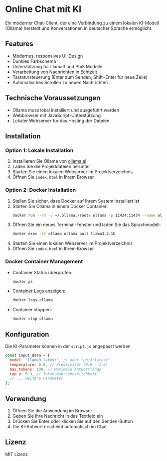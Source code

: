 # Online Chat mit KI

Ein moderner Chat-Client, der eine Verbindung zu einem lokalen KI-Modell (Ollama) herstellt und Konversationen in deutscher Sprache ermöglicht.

## Features

- Modernes, responsives UI-Design
- Dunkles Farbschema
- Unterstützung für Llama3 und Phi3 Modelle
- Verarbeitung von Nachrichten in Echtzeit
- Tastatursteuerung (Enter zum Senden, Shift+Enter für neue Zeile)
- Automatisches Scrollen zu neuen Nachrichten

## Technische Voraussetzungen

- Ollama muss lokal installiert und ausgeführt werden
- Webbrowser mit JavaScript-Unterstützung
- Lokaler Webserver für das Hosting der Dateien

## Installation

### Option 1: Lokale Installation

1. Installieren Sie Ollama von [ollama.ai](https://ollama.ai)
2. Laden Sie die Projektdateien herunter
3. Starten Sie einen lokalen Webserver im Projektverzeichnis
4. Öffnen Sie `index.html` in Ihrem Browser

### Option 2: Docker Installation

1. Stellen Sie sicher, dass Docker auf Ihrem System installiert ist
2. Starten Sie Ollama in einem Docker Container:
   ```bash
   docker run --rm -v ~/.ollama:/root/.ollama -p 11434:11434 --name ollama ollama/ollama
   ```
3. Öffnen Sie ein neues Terminal-Fenster und laden Sie das Sprachmodell:
   ```bash
   docker exec -it ollama ollama pull llama3.2:1b
   ```
4. Starten Sie einen lokalen Webserver im Projektverzeichnis
5. Öffnen Sie `index.html` in Ihrem Browser

### Docker Container Management

- Container Status überprüfen:
  ```bash
  docker ps
  ```
- Container Logs anzeigen:
  ```bash
  docker logs ollama
  ```
- Container stoppen:
  ```bash
  docker stop ollama
  ```

## Konfiguration

Die KI-Parameter können in der `script.js` angepasst werden

```javascript
const input_data = {
  model: "llama3:latest", // oder "phi3:latest"
  temperature: 0.8, // Kreativität (0.0 - 1.0)
  max_tokens: 100, // Maximale Antwortlänge
  top_p: 0.9, // Token-Wahrscheinlichkeit
  // ... weitere Parameter
};
```

## Verwendung

1. Öffnen Sie die Anwendung im Browser
2. Geben Sie Ihre Nachricht in das Textfeld ein
3. Drücken Sie Enter oder klicken Sie auf den Senden-Button
4. Die KI-Antwort erscheint automatisch im Chat

## Lizenz

MIT Lizenz
